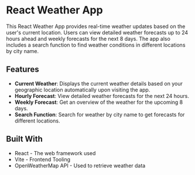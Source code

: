 # React Weather App

This React Weather App provides real-time weather updates based on the user's current location. Users can view detailed weather forecasts up to 24 hours ahead and weekly forecasts for the next 8 days. The app also includes a search function to find weather conditions in different locations by city name.

## Features

- **Current Weather**: Displays the current weather details based on your geographic location automatically upon visiting the app.
- **Hourly Forecast**: View detailed weather forecasts for the next 24 hours.
- **Weekly Forecast**: Get an overview of the weather for the upcoming 8 days.
- **Search Function**: Search for weather by city name to get forecasts for different locations.

## Built With
- React - The web framework used
- Vite - Frontend Tooling
- OpenWeatherMap API - Used to retrieve weather data
